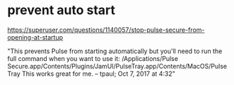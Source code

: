 # prevent auto start

https://superuser.com/questions/1140057/stop-pulse-secure-from-opening-at-startup

"This prevents Pulse from starting automatically but you'll need to
run the full command when you want to use it: /Applications/Pulse
Secure.app/Contents/Plugins/JamUI/PulseTray.app/Contents/MacOS/PulseTray
This works great for me. – tpaul; Oct 7, 2017 at 4:32"
